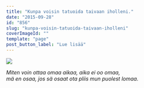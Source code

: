 ```yaml
---
title: "Kunpa voisin tatuoida taivaan iholleni."
date: "2015-09-28"
id: "856"
slug: "kunpa-voisin-tatuoida-taivaan-iholleni"
coverImageId: ""
template: "page"
post_button_label: "Lue lisää"
---
```


[![](/images/siluetit.png)](http://4.bp.blogspot.com/-zJJQuECvNcw/VglO9_-AqvI/AAAAAAAAKLI/r7abi8Mudhs/s1600/siluetit.png)

  
_Miten voin ottaa omaa aikaa, aika ei oo omaa,_  
_mä en osaa, jos sä osaat ota pliis mun puolest lomaa._
